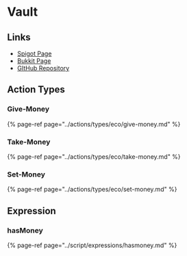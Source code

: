 # Vault

## Links

* [Spigot Page](https://www.spigotmc.org/resources/vault.34315/)
* [Bukkit Page](https://dev.bukkit.org/projects/vault)
* [GItHub Repository](https://github.com/milkbowl/Vault)

## Action Types

### Give-Money

{% page-ref page="../actions/types/eco/give-money.md" %}

### Take-Money

{% page-ref page="../actions/types/eco/take-money.md" %}

### Set-Money

{% page-ref page="../actions/types/eco/set-money.md" %}

## Expression

### hasMoney

{% page-ref page="../script/expressions/hasmoney.md" %}



